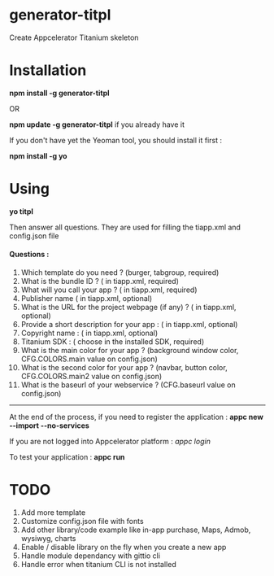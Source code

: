 # generator-titpl

Create Appcelerator Titanium skeleton

# Installation

**npm install -g generator-titpl**

OR

**npm update -g generator-titpl** if you already have it

If you don't have yet the Yeoman tool, you should install it first :

**npm install -g yo**

# Using

**yo titpl**

Then answer all questions. They are used for filling the tiapp.xml and config.json file

#### Questions :

1. Which template do you need ? (burger, tabgroup, required)
2. What is the bundle ID ? (<id> in tiapp.xml, required)
3. What will you call your app ? (<name> in tiapp.xml, required)
4. Publisher name (<publisher> in tiapp.xml, optional)
5. What is the URL for the project webpage (if any) ? (<url> in tiapp.xml, optional)
6. Provide a short description for your app : (<description> in tiapp.xml, optional)
7. Copyright name : (<copyright> in tiapp.xml, optional)
8. Titanium SDK : (<sdk-version> choose in the installed SDK, required)
9. What is the main color for your app ? (background window color, CFG.COLORS.main value on config.json)
10. What is the second color for your app ? (navbar, button color, CFG.COLORS.main2 value on config.json)
11. What is the baseurl of your webservice ? (CFG.baseurl value on config.json)

___


At the end of the process, if you need to register the application :
**appc new --import --no-services**

If you are not logged into Appcelerator platform :
*appc login*

To test your application :
**appc run**

# TODO

1. Add more template
2. Customize config.json file with fonts
3. Add other library/code example like in-app purchase, Maps, Admob, wysiwyg, charts
4. Enable / disable library on the fly when you create a new app
5. Handle module dependancy with gittio cli
6. Handle error when titanium CLI is not installed
